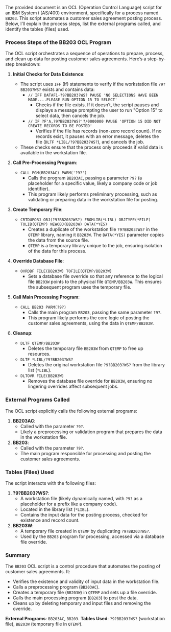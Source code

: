 The provided document is an OCL (Operation Control Language) script for an IBM System i (AS/400) environment, specifically for a process named `BB203`. This script automates a customer sales agreement posting process. Below, I’ll explain the process steps, list the external programs called, and identify the tables (files) used.

### Process Steps of the BB203 OCL Program

The OCL script orchestrates a sequence of operations to prepare, process, and clean up data for posting customer sales agreements. Here’s a step-by-step breakdown:

1. **Initial Checks for Data Existence**:
   - The script uses `IFF` (If) statements to verify if the workstation file `?9?BB203?WS?` exists and contains data:
     - `// IFF DATAF1-?9?BB203?WS? PAUSE 'NO SELECTIONS HAVE BEEN MADE....PLEASE RUN OPTION 15 TO SELECT'`
       - Checks if the file exists. If it doesn’t, the script pauses and displays a message prompting the user to run "Option 15" to select data, then cancels the job.
     - `// IF ?F'A,?9?BB203?WS?'?/0000000 PAUSE 'OPTION 15 DID NOT CREATE RECORDS TO BE POSTED'`
       - Verifies if the file has records (non-zero record count). If no records exist, it pauses with an error message, deletes the file (`DLTF *LIBL/?9?BB203?WS?`), and cancels the job.
   - These checks ensure that the process only proceeds if valid data is available in the workstation file.

2. **Call Pre-Processing Program**:
   - `CALL PGM(BB203AC) PARM('?9?')`
     - Calls the program `BB203AC`, passing a parameter `?9?` (a placeholder for a specific value, likely a company code or job identifier).
     - This program likely performs preliminary processing, such as validating or preparing data in the workstation file for posting.

3. **Create Temporary File**:
   - `CRTDUPOBJ OBJ(?9?BB203?WS?) FROMLIB(*LIBL) OBJTYPE(*FILE) TOLIB(QTEMP) NEWOBJ(BB203W) DATA(*YES)`
     - Creates a duplicate of the workstation file `?9?BB203?WS?` in the `QTEMP` library, naming it `BB203W`. The `DATA(*YES)` parameter copies the data from the source file.
     - `QTEMP` is a temporary library unique to the job, ensuring isolation of the data for this process.

4. **Override Database File**:
   - `OVRDBF FILE(BB203W) TOFILE(QTEMP/BB203W)`
     - Sets a database file override so that any reference to the logical file `BB203W` points to the physical file `QTEMP/BB203W`. This ensures the subsequent program uses the temporary file.

5. **Call Main Processing Program**:
   - `CALL BB203 PARM(?9?)`
     - Calls the main program `BB203`, passing the same parameter `?9?`.
     - This program likely performs the core logic of posting the customer sales agreements, using the data in `QTEMP/BB203W`.

6. **Cleanup**:
   - `DLTF QTEMP/BB203W`
     - Deletes the temporary file `BB203W` from `QTEMP` to free up resources.
   - `DLTF *LIBL/?9?BB203?WS?`
     - Deletes the original workstation file `?9?BB203?WS?` from the library list (`*LIBL`).
   - `DLTOVR FILE(BB203W)`
     - Removes the database file override for `BB203W`, ensuring no lingering overrides affect subsequent jobs.

### External Programs Called

The OCL script explicitly calls the following external programs:
1. **BB203AC**:
   - Called with the parameter `?9?`.
   - Likely a preprocessing or validation program that prepares the data in the workstation file.
2. **BB203**:
   - Called with the parameter `?9?`.
   - The main program responsible for processing and posting the customer sales agreements.

### Tables (Files) Used

The script interacts with the following files:
1. **?9?BB203?WS?**:
   - A workstation file (likely dynamically named, with `?9?` as a placeholder for a prefix like a company code).
   - Located in the library list (`*LIBL`).
   - Contains the input data for the posting process, checked for existence and record count.
2. **BB203W**:
   - A temporary file created in `QTEMP` by duplicating `?9?BB203?WS?`.
   - Used by the `BB203` program for processing, accessed via a database file override.

### Summary

The `BB203` OCL script is a control procedure that automates the posting of customer sales agreements. It:
- Verifies the existence and validity of input data in the workstation file.
- Calls a preprocessing program (`BB203AC`).
- Creates a temporary file (`BB203W`) in `QTEMP` and sets up a file override.
- Calls the main processing program (`BB203`) to post the data.
- Cleans up by deleting temporary and input files and removing the override.

**External Programs**: `BB203AC`, `BB203`.
**Tables Used**: `?9?BB203?WS?` (workstation file), `BB203W` (temporary file in `QTEMP`).